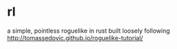 # rl
a simple, pointless roguelike in rust
built loosely following http://tomassedovic.github.io/roguelike-tutorial/
